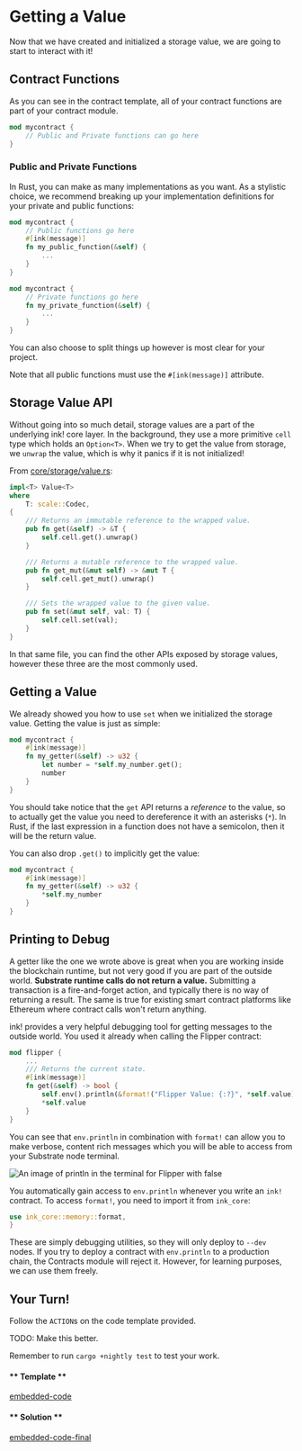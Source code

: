 Getting a Value
===

Now that we have created and initialized a storage value, we are going to start to interact with it!

## Contract Functions

As you can see in the contract template, all of your contract functions are part of your contract module.

```rust
mod mycontract {
    // Public and Private functions can go here
}
```

### Public and Private Functions

In Rust, you can make as many implementations as you want. As a stylistic choice, we recommend breaking up your implementation definitions for your private and public functions:

```rust
mod mycontract {
    // Public functions go here
    #[ink(message)]
    fn my_public_function(&self) {
        ...
    } 
}

mod mycontract {
    // Private functions go here
    fn my_private_function(&self) {
        ...
    }
}
```

You can also choose to split things up however is most clear for your project.

Note that all public functions must use the `#[ink(message)]` attribute.

## Storage Value API

Without going into so much detail, storage values are a part of the underlying ink! core layer. In the background, they use a more primitive `cell` type which holds an `Option<T>`. When we try to get the value from storage, we `unwrap` the value, which is why it panics if it is not initialized!

From [core/storage/value.rs](https://github.com/paritytech/ink/blob/master/core/src/storage/value.rs):

```rust
impl<T> Value<T>
where
    T: scale::Codec,
{
    /// Returns an immutable reference to the wrapped value.
    pub fn get(&self) -> &T {
        self.cell.get().unwrap()
    }

    /// Returns a mutable reference to the wrapped value.
    pub fn get_mut(&mut self) -> &mut T {
        self.cell.get_mut().unwrap()
    }

    /// Sets the wrapped value to the given value.
    pub fn set(&mut self, val: T) {
        self.cell.set(val);
    }
}
```

In that same file, you can find the other APIs exposed by storage values, however these three are the most commonly used.

## Getting a Value

We already showed you how to use `set` when we initialized the storage value. Getting the value is just as simple:

```rust
mod mycontract {
    #[ink(message)]
    fn my_getter(&self) -> u32 {
        let number = *self.my_number.get();
        number
    }
}
```

You should take notice that the `get` API returns a _reference_ to the value, so to actually get the value you need to dereference it with an asterisks (`*`). In Rust, if the last expression in a function does not have a semicolon, then it will be the return value.

You can also drop `.get()` to implicitly get the value:

```rust
mod mycontract {
    #[ink(message)]
    fn my_getter(&self) -> u32 {
        *self.my_number
    }
}
```

## Printing to Debug

A getter like the one we wrote above is great when you are working inside the blockchain runtime, but not very good if you are part of the outside world. **Substrate runtime calls do not return a value.** Submitting a transaction is a fire-and-forget action, and typically there is no way of returning a result. The same is true for existing smart contract platforms like Ethereum where contract calls won't return anything.

ink! provides a very helpful debugging tool for getting messages to the outside world. You used it already when calling the Flipper contract:

```rust
mod flipper {
    ...
    /// Returns the current state.
    #[ink(message)]
    fn get(&self) -> bool {
        self.env().println(&format!("Flipper Value: {:?}", *self.value));
        *self.value
    }
}
```

You can see that `env.println` in combination with `format!` can allow you to make verbose, content rich messages which you will be able to access from your Substrate node terminal.

![An image of println in the terminal for Flipper with false](../0/assets/flipper-println-false.png)

You automatically gain access to `env.println` whenever you write an `ink!` contract. To access `format!`, you need to import it from `ink_core`:

```rust
use ink_core::memory::format,
}
```

These are simply debugging utilities, so they will only deploy to `--dev` nodes. If you try to deploy a contract with `env.println` to a production chain, the Contracts module will reject it. However, for learning purposes, we can use them freely.

## Your Turn!

Follow the `ACTION`s on the code template provided.

TODO: Make this better.

Remember to run `cargo +nightly test` to test your work.

<!-- tabs:start -->

#### ** Template **

[embedded-code](./assets/1.3-template.rs ':include :type=code embed-template')

#### ** Solution **

[embedded-code-final](./assets/1.3-finished-code.rs ':include :type=code embed-final')

<!-- tabs:end -->